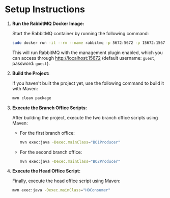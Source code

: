 # Setup Instructions

1. **Run the RabbitMQ Docker Image:**

      Start the RabbitMQ container by running the following command:

      ```bash
      sudo docker run -it --rm --name rabbitmq -p 5672:5672 -p 15672:15672 rabbitmq:4.0-management
      ```

      This will run RabbitMQ with the management plugin enabled, which you can access through [http://localhost:15672](http://localhost:15672) (default username: `guest`, password: `guest`).

2. **Build the Project:**

      If you haven't built the project yet, use the following command to build it with Maven:

      ```bash
      mvn clean package
      ```

3. **Execute the Branch Office Scripts:**

      After building the project, execute the two branch office scripts using Maven:

      - For the first branch office:

           ```bash
           mvn exec:java -Dexec.mainClass="BO1Producer"
           ```

      - For the second branch office:
           ```bash
           mvn exec:java -Dexec.mainClass="BO2Producer"
           ```

4. **Execute the Head Office Script:**

      Finally, execute the head office script using Maven:

      ```bash
      mvn exec:java -Dexec.mainClass="HOConsumer"
      ```

